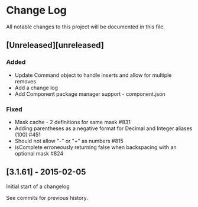 # Change Log
All notable changes to this project will be documented in this file.

## [Unreleased][unreleased]
### Added
- Update Command object to handle inserts and allow for multiple removes
- Add a change log
- Add Component package manager support - component.json 

### Fixed
- Mask cache - 2 definitions for same mask #831
- Adding parentheses as a negative format for Decimal and Integer aliases (100) #451
- Should not allow "-" or "+" as numbers #815
- isComplete erroneously returning false when backspacing with an optional mask #824

## [3.1.61] - 2015-02-05

Initial start of a changelog

See commits for previous history.